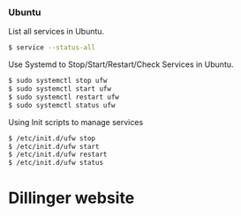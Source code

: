 ### Ubuntu

List all services in Ubuntu.

```sh
$ service --status-all
```

Use Systemd to Stop/Start/Restart/Check Services in Ubuntu.

```sh
$ sudo systemctl stop ufw
$ sudo systemctl start ufw
$ sudo systemctl restart ufw
$ sudo systemctl status ufw
```

Using Init scripts to manage services

```sh
$ /etc/init.d/ufw stop
$ /etc/init.d/ufw start
$ /etc/init.d/ufw restart
$ /etc/init.d/ufw status
```

# Dillinger website
